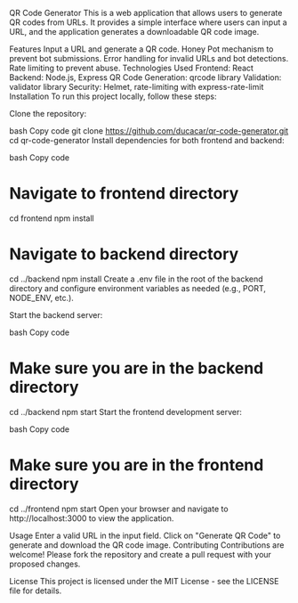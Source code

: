 QR Code Generator
This is a web application that allows users to generate QR codes from URLs. It provides a simple interface where users can input a URL, and the application generates a downloadable QR code image.

Features
Input a URL and generate a QR code.
Honey Pot mechanism to prevent bot submissions.
Error handling for invalid URLs and bot detections.
Rate limiting to prevent abuse.
Technologies Used
Frontend: React
Backend: Node.js, Express
QR Code Generation: qrcode library
Validation: validator library
Security: Helmet, rate-limiting with express-rate-limit
Installation
To run this project locally, follow these steps:

Clone the repository:

bash
Copy code
git clone https://github.com/ducacar/qr-code-generator.git
cd qr-code-generator
Install dependencies for both frontend and backend:

bash
Copy code
# Navigate to frontend directory
cd frontend
npm install

# Navigate to backend directory
cd ../backend
npm install
Create a .env file in the root of the backend directory and configure environment variables as needed (e.g., PORT, NODE_ENV, etc.).

Start the backend server:

bash
Copy code
# Make sure you are in the backend directory
cd ../backend
npm start
Start the frontend development server:

bash
Copy code
# Make sure you are in the frontend directory
cd ../frontend
npm start
Open your browser and navigate to http://localhost:3000 to view the application.

Usage
Enter a valid URL in the input field.
Click on "Generate QR Code" to generate and download the QR code image.
Contributing
Contributions are welcome! Please fork the repository and create a pull request with your proposed changes.

License
This project is licensed under the MIT License - see the LICENSE file for details.
